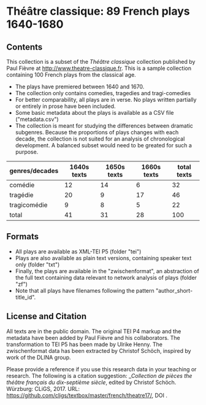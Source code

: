 Théâtre classique: 89 French plays 1640-1680
============================================

## Contents

This collection is a subset of the _Théâtre classique_ collection published by Paul Fièvre at <http://www.theatre-classique.fr>. This is a sample collection containing 100 French plays from the classical age.

* The plays have premiered between 1640 and 1670.
* The collection only contains comedies, tragedies and tragi-comedies
* For better comparability, all plays are in verse. No plays written partially or entirely in prose have been included.
* Some basic metadata about the plays is available as a CSV file ("metadata.csv")
* The collection is meant for studying the differences between dramatic subgenres. Because the proportions of plays changes with each decade, the collection is not suited for an analysis of chronological development. A balanced subset would need to be greated for such a purpose. 

|genres/decades| 1640s texts  | 1650s texts | 1660s texts | total texts  |
|--------------|--------------|-------------|-------------|--------------|
|comédie       |         12   |        14   |         6   |         32   |
|tragédie      |         20   |         9   |        17   |         46   |
|tragicomédie  |          9   |         8   |         5   |         22   |
|total         |         41   |        31   |        28   |        100   |


## Formats 

* All plays are available as XML-TEI P5 (folder "tei")
* Plays are also available as plain text versions, containing speaker text only (folder "txt")
* Finally, the plays are available in the "zwischenformat", an abstraction of the full text containing data relevant to network analysis of plays (folder "zf")
* Note that all plays have filenames following the pattern "author_short-title_id". 

## License and Citation

All texts are in the public domain. The original TEI P4 markup and the metadata have been added by Paul Fièvre and his collaborators. The transformation to TEI P5 has been made by Ulrike Henny. The zwischenformat data has been extracted by Christof Schöch, inspired by work of the DLINA group. 

Please provide a reference if you use this research data in your teaching or research. The following is a citation suggestion: __Collection de pièces the théâtre français du dix-septième siècle_, edited by Christof Schöch. Würzburg: CLiGS, 2017. URL: <https://github.com/cligs/textbox/master/french/theatre17/>, DOI <tbc>. 



